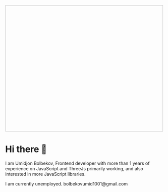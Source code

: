 <img href= "(https://user-images.githubusercontent.com/77495769/219785317-ee147224-0a9f-41ef-8332-81f588137c2b.png)" width="500" height="400" >
<h1>Hi there 👋</h1>
<p>I am  Umidjon Bolbekov, Frontend developer with more than 1 years of experience on JavaScript and ThreeJs primarily working, and also interested in more JavaScript libraries.</p>
I am currently unemployed.
bolbekovumid1001@gmail.com







 

